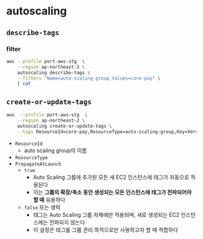 # autoscaling

## `describe-tags`

### filter

```bash
aws --profile port-aws-stg  \
    --region ap-northeast-2 \
    autoscaling describe-tags \
    --filters "Name=auto-scaling-group,Values=core-pay" \
    | cat
```

## `create-or-update-tags`

```bash
aws  --profile port-aws-stg  \
    --region ap-northeast-2 \
    autoscaling create-or-update-tags \
    --tags ResourceId=core-pay,ResourceType=auto-scaling-group,Key=Version,Value=hotfix/change-enum-from-point-to-charge,PropagateAtLaunch=true
```

- `ResourceId`
    - auto scaling group의 이름
- `ResourceType`
- `PropagateAtLaunch`
    - `true`
        - Auto Scaling 그룹에 추가된 모든 새 EC2 인스턴스에 태그가 자동으로 적용된다
        - 이는 **그룹의 확장/축소 동안 생성되는 모든 인스턴스에 태그가 전파되어야 할 때** 유용하다
    - `false` 또는 생략
        - 태그는 Auto Scaling 그룹 자체에만 적용되며, 새로 생성되는 EC2 인스턴스에는 전파되지 않는다
        - 이 설정은 태그를 그룹 관리 목적으로만 사용하고자 할 때 적합하다
